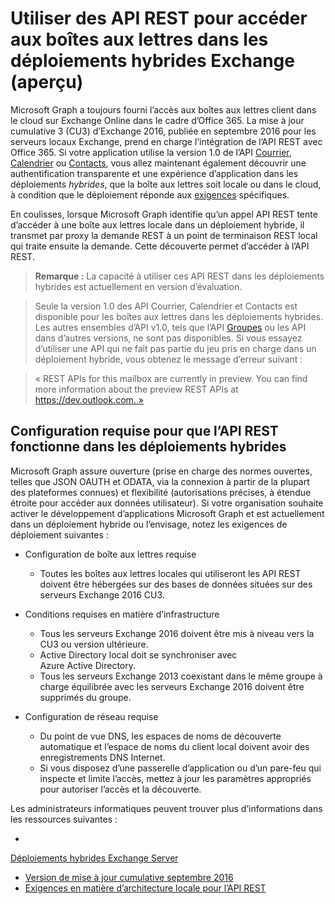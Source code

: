 # <a name="use-rest-apis-to-access-mailboxes-in-exchange-hybrid-deployments-(preview)"></a>Utiliser des API REST pour accéder aux boîtes aux lettres dans les déploiements hybrides Exchange (aperçu)

Microsoft Graph a toujours fourni l’accès aux boîtes aux lettres client dans le cloud sur Exchange Online dans le cadre d’Office 365. La mise à jour cumulative 3 (CU3) d’Exchange 2016, publiée en septembre 2016 pour les serveurs locaux Exchange, prend en charge l’intégration de l’API REST avec Office 365. Si votre application utilise la version 1.0 de l’API [Courrier](http://graph.microsoft.io/en-us/docs/api-reference/v1.0/resources/message), [Calendrier](http://graph.microsoft.io/en-us/docs/api-reference/v1.0/resources/calendar) ou [Contacts](http://graph.microsoft.io/en-us/docs/api-reference/v1.0/resources/contact), vous allez maintenant également découvrir une authentification transparente et une expérience d’application dans les déploiements _hybrides_, que la boîte aux lettres soit locale ou dans le cloud, à condition que le déploiement réponde aux [exigences](#requirements-for-rest-api-to-work-in-hybrid-deployments) spécifiques. 


En coulisses, lorsque Microsoft Graph identifie qu’un appel API REST tente d’accéder à une boîte aux lettres locale dans un déploiement hybride, il transmet par proxy la demande REST à un point de terminaison REST local qui traite ensuite la demande. Cette découverte permet d’accéder à l’API REST.

>**Remarque :** La capacité à utiliser ces API REST dans les déploiements hybrides est actuellement en version d’évaluation.

>Seule la version 1.0 des API Courrier, Calendrier et Contacts est disponible pour les boîtes aux lettres dans les déploiements hybrides. Les autres ensembles d’API v1.0, tels que l’API [Groupes](http://graph.microsoft.io/en-us/docs/api-reference/v1.0/resources/group) ou les API dans d’autres versions, ne sont pas disponibles. Si vous essayez d’utiliser une API qui ne fait pas partie du jeu pris en charge dans un déploiement hybride, vous obtenez le message d’erreur suivant :

>« REST APIs for this mailbox are currently in preview. You can find more information about the preview REST APIs at https://dev.outlook.com. »

## <a name="requirements-for-the-rest-api-to-work-in-hybrid-deployments"></a>Configuration requise pour que l’API REST fonctionne dans les déploiements hybrides

Microsoft Graph assure ouverture (prise en charge des normes ouvertes, telles que JSON OAUTH et ODATA, via la connexion à partir de la plupart des plateformes connues) et flexibilité (autorisations précises, à étendue étroite pour accéder aux données utilisateur). Si votre organisation souhaite activer le développement d’applications Microsoft Graph et est actuellement dans un déploiement hybride ou l’envisage, notez les exigences de déploiement suivantes :

- Configuration de boîte aux lettres requise

  - Toutes les boîtes aux lettres locales qui utiliseront les API REST doivent être hébergées sur des bases de données situées sur des serveurs Exchange 2016 CU3. 

- Conditions requises en matière d’infrastructure

  - Tous les serveurs Exchange 2016 doivent être mis à niveau vers la CU3 ou version ultérieure.  
  - Active Directory local doit se synchroniser avec Azure Active Directory.
  - Tous les serveurs Exchange 2013 coexistant dans le même groupe à charge équilibrée avec les serveurs Exchange 2016 doivent être supprimés du groupe.

- Configuration de réseau requise

  - Du point de vue DNS, les espaces de noms de découverte automatique et l’espace de noms du client local doivent avoir des enregistrements DNS Internet. 
  - Si vous disposez d’une passerelle d’application ou d’un pare-feu qui inspecte et limite l’accès, mettez à jour les paramètres appropriés pour autoriser l’accès et la découverte.


Les administrateurs informatiques peuvent trouver plus d’informations dans les ressources suivantes :

- 
  [Déploiements hybrides Exchange Server](https://technet.microsoft.com/en-us/library/jj200581(v=exchg.150).aspx)
- [Version de mise à jour cumulative septembre 2016](https://blogs.technet.microsoft.com/exchange/2016/09/20/released-september-2016-quarterly-exchange-updates/) 
- [Exigences en matière d’architecture locale pour l’API REST](https://blogs.technet.microsoft.com/exchange/2016/09/26/on-premises-architectural-requirements-for-the-rest-api/)
